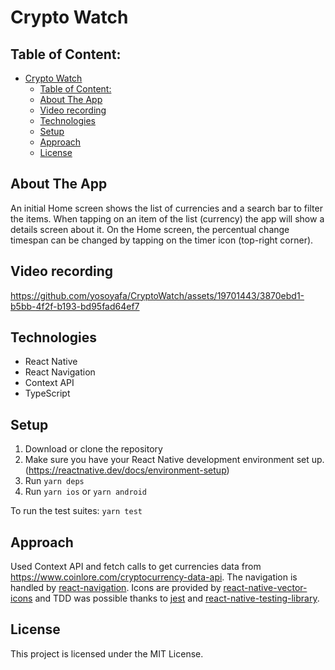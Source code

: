 # Crypto Watch
## Table of Content:

- [Crypto Watch](#crypto-watch)
  - [Table of Content:](#table-of-content)
  - [About The App](#about-the-app)
  - [Video recording](#video-recording)
  - [Technologies](#technologies)
  - [Setup](#setup)
  - [Approach](#approach)
  - [License](#license)

## About The App
 An initial Home screen shows the list of currencies and a search bar to filter the items. When tapping on an item of the list (currency) the app will show a details screen about it.
On the Home screen, the percentual change timespan can be changed by tapping on the timer icon (top-right corner).

## Video recording


https://github.com/yosoyafa/CryptoWatch/assets/19701443/3870ebd1-b5bb-4f2f-b193-bd95fad64ef7



## Technologies
- React Native
- React Navigation
- Context API
- TypeScript

## Setup
1. Download or clone the repository
2. Make sure you have your React Native development environment set up. (https://reactnative.dev/docs/environment-setup)
3. Run `yarn deps`
4. Run `yarn ios` or `yarn android`

To run the test suites: `yarn test`

## Approach
Used Context API and fetch calls to get currencies data from https://www.coinlore.com/cryptocurrency-data-api. The navigation is handled by [react-navigation](https://github.com/react-navigation/react-navigation). Icons are provided by [react-native-vector-icons](https://github.com/oblador/react-native-vector-icons) and TDD was possible thanks to [jest](https://github.com/jestjs/jest) and [react-native-testing-library](https://github.com/callstack/react-native-testing-library).

## License

This project is licensed under the MIT License.
